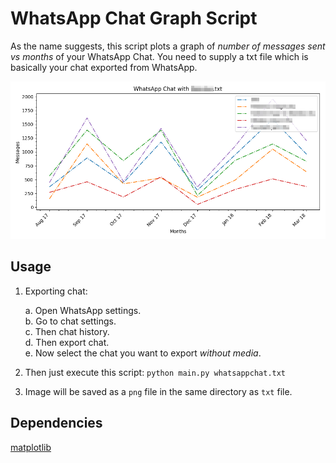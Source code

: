 # WhatsApp Chat Graph Script
As the name suggests, this script plots a graph of _number of messages sent vs months_ of your WhatsApp Chat. You need to supply a txt file which is basically your chat exported from WhatsApp.

![Example plot](https://github.com/vishal-wadhwa/WhatsApp-Chat-Plot/blob/master/whatsapp_chat.png)

## Usage 
1. Exporting chat: 

    a. Open WhatsApp settings.  
    b. Go to chat settings.  
    c. Then chat history.  
    d. Then export chat.  
    e. Now select the chat you want to export _without media_.

2. Then just execute this script: `python main.py whatsappchat.txt`

3. Image will be saved as a `png` file in the same directory as `txt` file.

## Dependencies
[matplotlib](https://matplotlib.org/)
